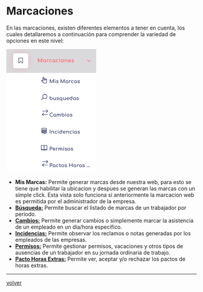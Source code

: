 
# Marcaciones

En las marcaciones, existen diferentes elementos a tener en cuenta, los cuales detallaremos a continuación para comprender la variedad de opciones en este nivel:

![marks](../img/MarcacionesT.png)

* **Mis Marcas:** Permite generar marcas desde nuestra web, para esto se tiene que habilitar la ubicacion y despues se generan las marcas con un simple click. Esta vista solo funciona si anteriormente la marcacion web es permitida por el administrador de la empresa.
* **[Búsqueda:](../../1.AdmoEmpresas/Marcaciones/MarcaBusqueda.md)** Permite buscar el listado de marcas de un trabajador por período. 
* **[Cambios:](./MarcaCambios.md)** Permite generar cambios o simplemente marcar la asistencia de un empleado en un día/hora específico.
* **[Incidencias:](./MarcaIncidencia.md)** Permite observar los reclamos o notas generadas por los empleados de las empresas.
* **[Permisos:](./MarcaPermisos.md)** Permite gestionar permisos, vacaciones y otros tipos de ausencias de un trabajador en su jornada ordinaria de trabajo.
* **[Pacto Horas Extras:](../../1.AdmoEmpresas/Marcaciones/Marcaphe.md)** Permite ver, aceptar y/o rechazar los pactos de horas extras.

---
[volver](../1.AdmoEmpresas.MD)